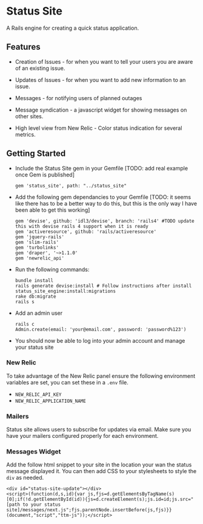 # Status Site

A Rails engine for creating a quick status application.

## Features

* Creation of Issues - for when you want to tell your users you are aware of an existing issue.

* Updates of Issues - for when you want to add new information to an issue.

* Messages - for notifying users of planned outages

* Message syndication - a javascript widget for showing messages on other sites.

* High level view from New Relic - Color status indication for several metrics.


## Getting Started

* Include the Status Site gem in your Gemfile [TODO: add real example once Gem is published]

    ```
    gem 'status_site', path: "../status_site"
    ```

* Add the following gem dependancies to your Gemfile [TODO: it seems like there has to be a better way to do this, but this is the only way I have been able to get this working]

    ```
    gem 'devise', github: 'idl3/devise', branch: 'rails4' #TODO update this with devise rails 4 support when it is ready
    gem 'activeresource', github: 'rails/activeresource'
    gem 'jquery-rails'
    gem 'slim-rails'
    gem 'turbolinks'
    gem 'draper', '~>1.1.0'
    gem 'newrelic_api'
    ```

* Run the following commands:

    ```
    bundle install
    rails generate devise:install # Follow instructions after install
    status_site_engine:install:migrations
    rake db:migrate
    rails s
    ```

* Add an admin user

    ```
    rails c
    Admin.create(email: 'your@email.com', password: 'password%123')
    ```

* You should now be able to log into your admin account and manage your status site

### New Relic

To take advantage of the New Relic panel ensure the following environment variables are set, you can set these in a `.env` file.

* `NEW_RELIC_API_KEY`
* `NEW_RELIC_APPLICATION_NAME`

### Mailers

Status site allows users to subscribe for updates via email. Make sure you have your mailers configured properly for each environment.

### Messages Widget

Add the follow html snippet to your site in the location your wan the status message displayed it.
You can then add CSS to your stylesheets to style the `div` as needed.

    <div id="status-site-update"></div>
    <script>(function(d,s,id){var js,fjs=d.getElementsByTagName(s)[0];if(!d.getElementById(id)){js=d.createElement(s);js.id=id;js.src="[path to your status site]/messages/next.js";fjs.parentNode.insertBefore(js,fjs)}}(document,"script","ttm-js"));</script>